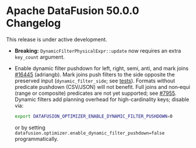 <!--
Licensed to the Apache Software Foundation (ASF) under one
or more contributor license agreements.  See the NOTICE file
distributed with this work for additional information
regarding copyright ownership.  The ASF licenses this file
to you under the Apache License, Version 2.0 (the
"License"); you may not use this file except in compliance
with the License.  You may obtain a copy of the License at

  http://www.apache.org/licenses/LICENSE-2.0

Unless required by applicable law or agreed to in writing,
software distributed under the License is distributed on an
"AS IS" BASIS, WITHOUT WARRANTIES OR CONDITIONS OF ANY
KIND, either express or implied.  See the License for the
specific language governing permissions and limitations
under the License.
-->

# Apache DataFusion 50.0.0 Changelog

This release is under active development.

- **Breaking:** `DynamicFilterPhysicalExpr::update` now requires an extra
  `key_count` argument.
- Enable dynamic filter pushdown for left, right, semi, anti, and mark joins
  [#16445](https://github.com/apache/datafusion/pull/16445) (adriangb). Mark joins
  push filters to the side opposite the preserved input (`dynamic_filter_side`; see
  [tests](https://github.com/apache/datafusion/blob/main/datafusion/physical-plan/src/joins/hash_join.rs#L2033-L2049)). Formats without predicate pushdown (CSV/JSON) will not benefit.
  Full joins and non‑equi (range or composite) predicates are not yet supported;
  see [#7955](https://github.com/apache/datafusion/issues/7955). Dynamic filters
  add planning overhead for high-cardinality keys; disable via:

  ```bash
  export DATAFUSION_OPTIMIZER_ENABLE_DYNAMIC_FILTER_PUSHDOWN=0
  ```

  or by setting `datafusion.optimizer.enable_dynamic_filter_pushdown=false`
  programmatically.
